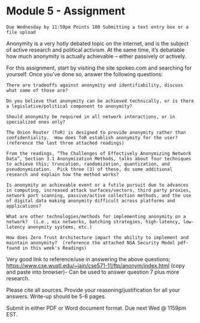 # Module 5 - Assignment

    Due Wednesday by 11:59pm Points 100 Submitting a text entry box or a file upload

Anonymity is a very hotly debated topic on the internet, and is the subject of active research and political activism. At the same time, it’s debatable how much anonymity is actually achievable – either passively or actively.

For this assignment, start by visiting the site spokeo.com and searching for yourself. Once you’ve done so, answer the following questions:

    There are tradeoffs against anonymity and identifiability, discuss what some of those are?
   
    Do you believe that anonymity can be achieved technically, or is there a legislative/political component to anonymity?
   
    Should anonymity be required in all network interactions, or in specialized ones only?
   
    The Onion Router (ToR) is designed to provide anonymity rather than confidentiality.  How does ToR establish anonymity for the user?  (reference the last three attached readings)
   
    From the readings, “The Challenges of Effectively Anonymizing Network Data”, Section 3.1 Anonymization Methods, talks about four techniques to achieve this; truncation, randomization, quantization, and pseudonymization.  Pick three (3) of these, do some additional research and explain how the method works?
   
    Is anonymity an achievable event or a futile pursuit due to advances in computing, increased attack surfaces/vectors, third party proxies, network port scanning, passive/active collection methods, and the use of digital data making anonymity difficult across platforms and applications?
   
    What are other technologies/methods for implementing anonymity on a network?  (i.e., mix networks, batching strategies, high-latency, low-latency anonymity systems, etc.)
   
    How does Zero Trust Architecture impact the ability to implement and maintain anonymity?  (reference the attached NSA Security Model pdf- found in this week's Readings) 

Very good link to reference/use in answering the above questions;  https://www.cse.wustl.edu/~jain/cse571-11/ftp/anonym/index.html    (copy and paste into browser)-  Can be used to answer question 7 plus more research.

Please cite all sources.  Provide your reasoning/justification for all your answers.   Write-up should be 5-6 pages.

Submit in either PDF or Word document format.  Due next Wed @ 1159pm EST.